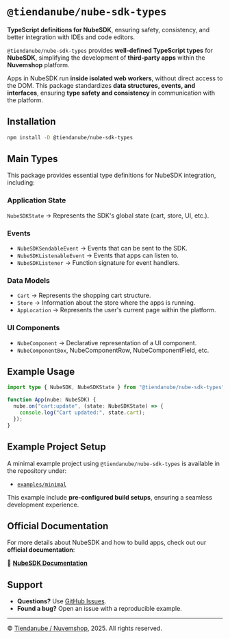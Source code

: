 # `@tiendanube/nube-sdk-types`

**TypeScript definitions for NubeSDK**, ensuring safety, consistency, and better integration with IDEs and code editors.


`@tiendanube/nube-sdk-types` provides **well-defined TypeScript types** for **NubeSDK**, simplifying the development of **third-party apps** within the **Nuvemshop** platform.

Apps in NubeSDK run **inside isolated web workers**, without direct access to the DOM. This package standardizes **data structures, events, and interfaces**, ensuring **type safety and consistency** in communication with the platform.

## Installation

```sh
npm install -D @tiendanube/nube-sdk-types
```

## Main Types

This package provides essential type definitions for NubeSDK integration, including:

### Application State

`NubeSDKState` → Represents the SDK's global state (cart, store, UI, etc.).

### Events

- `NubeSDKSendableEvent` → Events that can be sent to the SDK.
- `NubeSDKListenableEvent`  → Events that apps can listen to.
- `NubeSDKListener` → Function signature for event handlers.

### Data Models

- `Cart` → Represents the shopping cart structure.
- `Store` → Information about the store where the apps is running.
- `AppLocation` → Represents the user's current page within the platform.

### UI Components
- `NubeComponent` → Declarative representation of a UI component.
- `NubeComponentBox`, NubeComponentRow, NubeComponentField, etc. 

## Example Usage

```ts
import type { NubeSDK, NubeSDKState } from "@tiendanube/nube-sdk-types";

function App(nube: NubeSDK) {
  nube.on("cart:update", (state: NubeSDKState) => {
    console.log("Cart updated:", state.cart);
  });
}
```

## Example Project Setup

A minimal example project using `@tiendanube/nube-sdk-types` is available in the repository under:

- [`examples/minimal`](https://github.com/TiendaNube/nube-sdk/tree/main/examples/minimal)

This example include **pre-configured build setups**, ensuring a seamless development experience.

## Official Documentation

For more details about NubeSDK and how to build apps, check out our **official documentation**:

🔗 **[NubeSDK Documentation](https://dev.tiendanube.com/docs/applications/nube-sdk/overview)**

## Support

- **Questions?** Use [GitHub Issues](https://github.com/TiendaNube/nube-sdk/issues).
- **Found a bug?** Open an issue with a reproducible example.

---

© [Tiendanube / Nuvemshop](https://www.tiendanube.com), 2025. All rights reserved.
